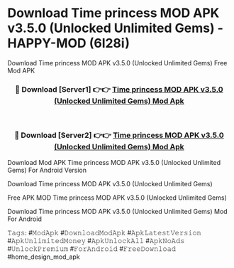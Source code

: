 # Download Time princess MOD APK v3.5.0 (Unlocked Unlimited Gems) - HAPPY-MOD (6l28i)
Download Time princess MOD APK v3.5.0 (Unlocked Unlimited Gems) Free Mod APK

<div align="center">
<h3>🔴 Download [Server1] 👉👉 <a href="https://apkcomod.com?title=Time_princess_MOD_APK_v3.5.0_(Unlocked_Unlimited_Gems)">Time princess MOD APK v3.5.0 (Unlocked Unlimited Gems) Mod Apk</a></h3><br>

<h3>🔴 Download [Server2] 👉👉 <a href="https://apkcomod.com?title=Time_princess_MOD_APK_v3.5.0_(Unlocked_Unlimited_Gems)">Time princess MOD APK v3.5.0 (Unlocked Unlimited Gems) Mod Apk</a></h3>
</div>


Download Mod APK Time princess MOD APK v3.5.0 (Unlocked Unlimited Gems) For Android Version

Download Time princess MOD APK v3.5.0 (Unlocked Unlimited Gems) 

Free APK MOD Time princess MOD APK v3.5.0 (Unlocked Unlimited Gems) 

Download Time princess MOD APK v3.5.0 (Unlocked Unlimited Gems) Mod For Android

𝚃𝚊𝚐𝚜: #𝙼𝚘𝚍𝙰𝚙𝚔 #𝙳𝚘𝚠𝚗𝚕𝚘𝚊𝚍𝙼𝚘𝚍𝙰𝚙𝚔 #𝙰𝚙𝚔𝙻𝚊𝚝𝚎𝚜𝚝𝚅𝚎𝚛𝚜𝚒𝚘𝚗 #𝙰𝚙𝚔𝚄𝚗𝚕𝚒𝚖𝚒𝚝𝚎𝚍𝙼𝚘𝚗𝚎𝚢 #𝙰𝚙𝚔𝚄𝚗𝚕𝚘𝚌𝚔𝙰𝚕𝚕 #𝙰𝚙𝚔𝙽𝚘𝙰𝚍𝚜 #𝚄𝚗𝚕𝚘𝚌𝚔𝙿𝚛𝚎𝚖𝚒𝚞𝚖 #𝙵𝚘𝚛𝙰𝚗𝚍𝚛𝚘𝚒𝚍 #𝙵𝚛𝚎𝚎𝙳𝚘𝚠𝚗𝚕𝚘𝚊𝚍 #home_design_mod_apk